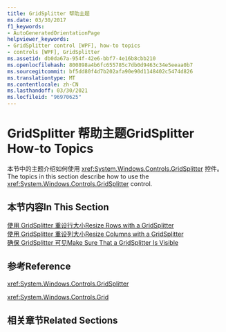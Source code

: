 ```yaml
---
title: GridSplitter 帮助主题
ms.date: 03/30/2017
f1_keywords:
- AutoGeneratedOrientationPage
helpviewer_keywords:
- GridSplitter control [WPF], how-to topics
- controls [WPF], GridSplitter
ms.assetid: db0da67a-954f-42e6-bbf7-4e16b8cbb210
ms.openlocfilehash: 800898a4b6fc655785c7db0d9463c34e5eeaa0b7
ms.sourcegitcommit: bf5dd80f4d7b202afa90e90d1148402c5474d826
ms.translationtype: MT
ms.contentlocale: zh-CN
ms.lasthandoff: 03/30/2021
ms.locfileid: "96970625"
---
```

# <a name="gridsplitter-how-to-topics"></a><span data-ttu-id="bba5a-102">GridSplitter 帮助主题</span><span class="sxs-lookup"><span data-stu-id="bba5a-102">GridSplitter How-to Topics</span></span>
<span data-ttu-id="bba5a-103">本节中的主题介绍如何使用 <xref:System.Windows.Controls.GridSplitter> 控件。</span><span class="sxs-lookup"><span data-stu-id="bba5a-103">The topics in this section describe how to use the <xref:System.Windows.Controls.GridSplitter> control.</span></span>  
  
## <a name="in-this-section"></a><span data-ttu-id="bba5a-104">本节内容</span><span class="sxs-lookup"><span data-stu-id="bba5a-104">In This Section</span></span>  
 [<span data-ttu-id="bba5a-105">使用 GridSplitter 重设行大小</span><span class="sxs-lookup"><span data-stu-id="bba5a-105">Resize Rows with a GridSplitter</span></span>](how-to-resize-rows-with-a-gridsplitter.md)  
 [<span data-ttu-id="bba5a-106">使用 GridSplitter 重设列大小</span><span class="sxs-lookup"><span data-stu-id="bba5a-106">Resize Columns with a GridSplitter</span></span>](how-to-resize-columns-with-a-gridsplitter.md)  
 [<span data-ttu-id="bba5a-107">确保 GridSplitter 可见</span><span class="sxs-lookup"><span data-stu-id="bba5a-107">Make Sure That a GridSplitter Is Visible</span></span>](how-to-make-sure-that-a-gridsplitter-is-visible.md)  
  
## <a name="reference"></a><span data-ttu-id="bba5a-108">参考</span><span class="sxs-lookup"><span data-stu-id="bba5a-108">Reference</span></span>  
 <xref:System.Windows.Controls.GridSplitter>  
  
 <xref:System.Windows.Controls.Grid>  
  
## <a name="related-sections"></a><span data-ttu-id="bba5a-109">相关章节</span><span class="sxs-lookup"><span data-stu-id="bba5a-109">Related Sections</span></span>

